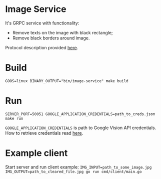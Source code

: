 # Image Service
It's GRPC service with functionality:
* Remove texts on the image with black rectangle;
* Remove black borders around image.  

Protocol description provided [here](./proto/v1).

# Build
``
GOOS=linux BINARY_OUTPUT="bin/image-service" make build
``

# Run
``
SERVER_PORT=50051 GOOGLE_APPLICATION_CREDENTIALS=path_to_creds.json make run
``

`GOOGLE_APPLICATION_CREDENTIALS` is path to Google Vision API credentials. 
How to retrieve credentials read [here](https://cloud.google.com/vision/docs/before-you-begin).  

# Example client
Start server and run client example:
``
IMG_INPUT=path_to_some_image.jpg IMG_OUTPUT=path_to_cleared_file.jpg go run cmd/client/main.go
``